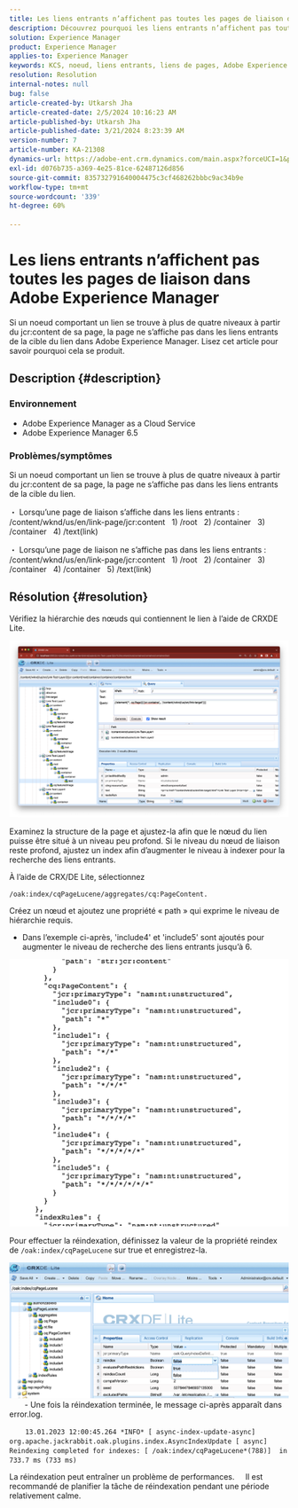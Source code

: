 ```yaml
---
title: Les liens entrants n’affichent pas toutes les pages de liaison dans Adobe Experience Manager
description: Découvrez pourquoi les liens entrants n’affichent pas toutes les pages de liaison dans Adobe Experience Manager.
solution: Experience Manager
product: Experience Manager
applies-to: Experience Manager
keywords: KCS, noeud, liens entrants, liens de pages, Adobe Experience League, jcr:content, lier Target
resolution: Resolution
internal-notes: null
bug: false
article-created-by: Utkarsh Jha
article-created-date: 2/5/2024 10:16:23 AM
article-published-by: Utkarsh Jha
article-published-date: 3/21/2024 8:23:39 AM
version-number: 7
article-number: KA-21308
dynamics-url: https://adobe-ent.crm.dynamics.com/main.aspx?forceUCI=1&pagetype=entityrecord&etn=knowledgearticle&id=7c355f9c-0fc4-ee11-9079-6045bd0065f9
exl-id: d076b735-a369-4e25-81ce-62487126d856
source-git-commit: 835732791640004475c3cf468262bbbc9ac34b9e
workflow-type: tm+mt
source-wordcount: '339'
ht-degree: 60%

---
```


# Les liens entrants n’affichent pas toutes les pages de liaison dans Adobe Experience Manager


Si un noeud comportant un lien se trouve à plus de quatre niveaux à partir du jcr:content de sa page, la page ne s’affiche pas dans les liens entrants de la cible du lien dans Adobe Experience Manager. Lisez cet article pour savoir pourquoi cela se produit.

## Description {#description}


### <b>Environnement</b>

- Adobe Experience Manager as a Cloud Service
- Adobe Experience Manager 6.5




### <b>Problèmes/symptômes</b>

Si un noeud comportant un lien se trouve à plus de quatre niveaux à partir du jcr:content de sa page, la page ne s’affiche pas dans les liens entrants de la cible du lien.

・ Lorsqu’une page de liaison s’affiche dans les liens entrants :
  /content/wknd/us/en/link-page/jcr:content
  1) /root
  2) /container
  3) /container
  4) /text(link)

・ Lorsqu’une page de liaison ne s’affiche pas dans les liens entrants :
  /content/wknd/us/en/link-page/jcr:content
  1) /root
  2) /container
  3) /container
  4) /container
  5) /text(link)


## Résolution {#resolution}


Vérifiez la hiérarchie des nœuds qui contiennent le lien à l’aide de CRXDE Lite.

![](assets/667a70ba-a39b-ed11-aad1-6045bd0065b6.png)

Examinez la structure de la page et ajustez-la afin que le nœud du lien puisse être situé à un niveau peu profond.
Si le niveau du nœud de liaison reste profond, ajustez un index afin d’augmenter le niveau à indexer pour la recherche des liens entrants.

À l’aide de CRX/DE Lite, sélectionnez


```
/oak:index/cqPageLucene/aggregates/cq:PageContent.
```

Créez un nœud et ajoutez une propriété « path » qui exprime le niveau de hiérarchie requis.
- Dans l’exemple ci-après, &#39;include4&#39; et &#39;include5&#39; sont ajoutés pour augmenter le niveau de recherche des liens entrants jusqu’à 6.

![](assets/72c18342-0e9e-ed11-aad1-6045bd0067ea.png)

Pour effectuer la réindexation, définissez la valeur de la propriété reindex de `/oak:index/cqPageLucene` sur true et enregistrez-la.

![](assets/a4203d8b-0e9e-ed11-aad1-6045bd0067ea.png)
  
    - Une fois la réindexation terminée, le message ci-après apparaît dans error.log.

`    13.01.2023 12:00:45.264 *INFO* [ async-index-update-async]  org.apache.jackrabbit.oak.plugins.index.AsyncIndexUpdate [ async]  Reindexing completed for indexes: [ /oak:index/cqPageLucene*(788)]  in 733.7 ms (733 ms)`

La réindexation peut entraîner un problème de performances.
    Il est recommandé de planifier la tâche de réindexation pendant une période relativement calme.
